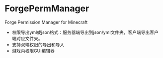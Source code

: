 # ForgePermManager
Forge Permission Manager for Minecraft

- 权限导出yml或json格式：服务器端导出到json/yml文件夹，客户端导出客户端对应文件夹。
- 支持双端权限的导出和导入
- 游戏内权限GUI编辑器
